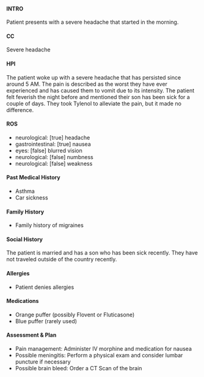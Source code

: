 #### INTRO 
Patient presents with a severe headache that started in the morning. 

#### CC 
Severe headache 

#### HPI 
The patient woke up with a severe headache that has persisted since around 5 AM. The pain is described as the worst they have ever experienced and has caused them to vomit due to its intensity. The patient felt feverish the night before and mentioned their son has been sick for a couple of days. They took Tylenol to alleviate the pain, but it made no difference.

#### ROS 
- neurological: [true] headache 
- gastrointestinal: [true] nausea 
- eyes: [false] blurred vision 
- neurological: [false] numbness 
- neurological: [false] weakness 

#### Past Medical History 
- Asthma
- Car sickness

#### Family History 
- Family history of migraines

#### Social History 
The patient is married and has a son who has been sick recently. They have not traveled outside of the country recently.

#### Allergies 
- Patient denies allergies

#### Medications 
- Orange puffer (possibly Flovent or Fluticasone)
- Blue puffer (rarely used)

#### Assessment & Plan 
- Pain management: Administer IV morphine and medication for nausea
- Possible meningitis: Perform a physical exam and consider lumbar puncture if necessary
- Possible brain bleed: Order a CT Scan of the brain

